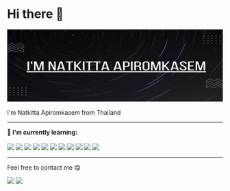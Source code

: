 # Hi there 👋
<img src="https://github.com/happykai1/happykai1/blob/c3ee1e09541e1e07a9997071ba73ec660f711d40/banner.png" />

I'm Natkitta Apiromkasem from Thailand<br />

------
**📃 I'm currently learning:**<br /><br />
<img src="https://img.shields.io/badge/React-20232A?style=for-the-badge&logo=react&logoColor=61DAFB" />
<img src="https://img.shields.io/badge/Java-ED8B00?style=for-the-badge&logo=java&logoColor=white" />
<img src="https://img.shields.io/badge/Spring-6DB33F?style=for-the-badge&logo=spring&logoColor=white" />
<img src="https://img.shields.io/badge/C%23-239120?style=for-the-badge&logo=c-sharp&logoColor=white" />
<img src="https://img.shields.io/badge/HTML5-E34F26?style=for-the-badge&logo=html5&logoColor=white" />
<img src="https://img.shields.io/badge/Python-3776AB?style=for-the-badge&logo=python&logoColor=white" />
<img src="https://img.shields.io/badge/PLSQL-F80000?style=for-the-badge&logo=oracle&logoColor=black" />
<img src="https://img.shields.io/badge/SQL-F80000?style=for-the-badge&logo=oracle&logoColor=black" />
<img src="https://img.shields.io/badge/JavaScript-323330?style=for-the-badge&logo=javascript&logoColor=F7DF1E" />
<img src="https://img.shields.io/badge/Jira-0052CC?style=for-the-badge&logo=Jira&logoColor=white" />
<img src="https://img.shields.io/badge/GIT-E44C30?style=for-the-badge&logo=git&logoColor=white" />

------
Feel free to contact me 😋<br />

<a href="https://github.com/happykai1"><img src="https://img.shields.io/badge/GitHub-100000?style=for-the-badge&logo=github&logoColor=white" /></a>
<a href="https://www.linkedin.com/in/natkitta-apiromkasem-127973198/"><img src="https://img.shields.io/badge/LinkedIn-0077B5?style=for-the-badge&logo=linkedin&logoColor=white" /></a>
